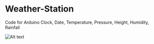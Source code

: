 # Weather-Station

Code for Arduino
Clock, Date, Temperature, Pressure, Height, Humidity, Rainfall

![Alt text]("https://github.com/maciejnalewajka/Weather-Station/blob/master/Stacja.jpg")
